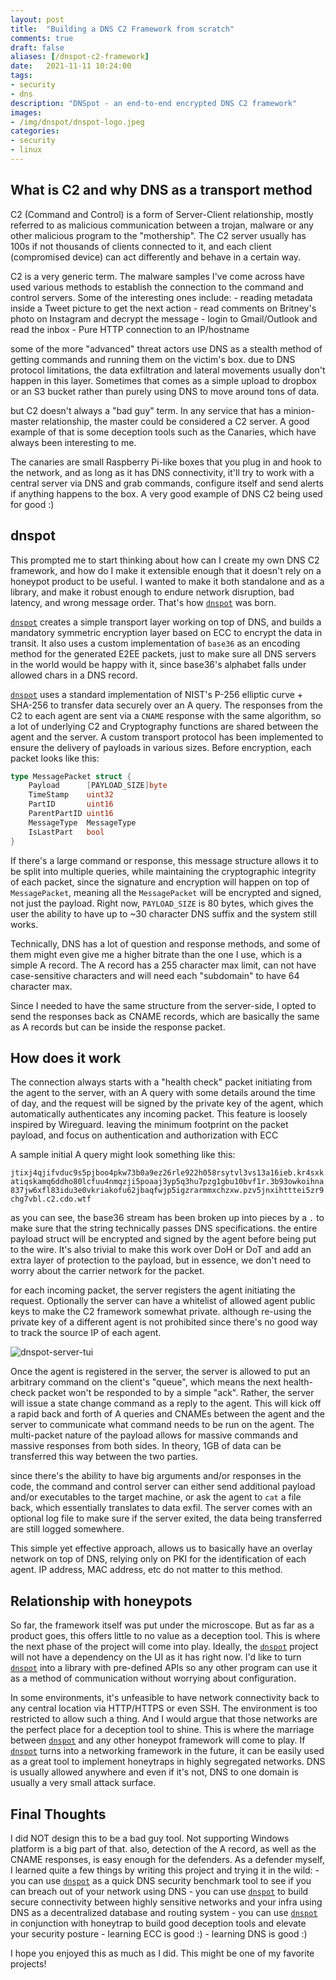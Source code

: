 ```yaml
---
layout: post
title:  "Building a DNS C2 Framework from scratch"
comments: true
draft: false
aliases: [/dnspot-c2-framework]
date:   2021-11-11 10:24:00
tags:
- security
- dns
description: "DNSpot - an end-to-end encrypted DNS C2 framework"
images:
- /img/dnspot/dnspot-logo.jpeg
categories:
- security
- linux
--- 
```


## What is C2 and why DNS as a transport method

C2 (Command and Control) is a form of Server-Client relationship, mostly referred to as malicious communication between a trojan, malware or any other malicious program to the "mothership". The C2 server usually has 100s if not thousands of clients connected to it, and each client (compromised device) can act differently and behave in a certain way.

C2 is a very generic term. The malware samples I've come across have used various methods to establish the connection to the command and control servers. Some of the interesting ones include:
    - reading metadata inside a Tweet picture to get the next action
    - read comments on Britney's photo on Instagram and decrypt the message
    - login to Gmail/Outlook and read the inbox
    - Pure HTTP connection to an IP/hostname

some of the more "advanced" threat actors use DNS as a stealth method of getting commands and running them on the victim's box. due to DNS protocol limitations, the data exfiltration and lateral movements usually don't happen in this layer. Sometimes that comes as a simple upload to dropbox or an S3 bucket rather than purely using DNS to move around tons of data.

but C2 doesn't always a "bad guy" term. In any service that has a minion-master relationship, the master could be considered a C2 server. A good example of that is some deception tools such as the Canaries, which have always been interesting to me. 

The canaries are small Raspberry Pi-like boxes that you plug in and hook to the network, and as long as it has DNS connectivity, it'll try to work with a central server via DNS and grab commands, configure itself and send alerts if anything happens to the box. A very good example of DNS C2 being used for good :)

## dnspot

This prompted me to start thinking about how can I create my own DNS C2 framework, and how do I make it extensible enough that it doesn't rely on a honeypot product to be useful. I wanted to make it both standalone and as a library, and make it robust enough to endure network disruption, bad latency, and wrong message order. That's how [`dnspot`](https://github.com/mosajjal/dnspot) was born.

[`dnspot`](https://github.com/mosajjal/dnspot) creates a simple transport layer working on top of DNS, and builds a mandatory symmetric encryption layer based on ECC to encrypt the data in transit. It also uses a custom implementation of `base36` as an encoding method for the generated E2EE packets, just to make sure all DNS servers in the world would be happy with it, since base36's alphabet falls under allowed chars in a DNS record. 

[`dnspot`](https://github.com/mosajjal/dnspot) uses a standard implementation of NIST's P-256 elliptic curve + SHA-256 to transfer data securely over an A query. The responses from the C2 to each agent are sent via a `CNAME` response with the same algorithm, so a lot of underlying C2 and Cryptography functions are shared between the agent and the server. A custom transport protocol has been implemented to ensure the delivery of payloads in various sizes. Before encryption, each packet looks like this:

```go
type MessagePacket struct {
    Payload      [PAYLOAD_SIZE]byte 
    TimeStamp    uint32             
    PartID       uint16            
    ParentPartID uint16          
    MessageType  MessageType
    IsLastPart   bool     
}
```

If there's a large command or response, this message structure allows it to be split into multiple queries, while maintaining the cryptographic integrity of each packet, since the signature and encryption will happen on top of `MessagePacket`, meaning all the `MessagePacket` will be encrypted and signed, not just the payload. Right now, `PAYLOAD_SIZE` is 80 bytes, which gives the user the ability to have up to ~30 character DNS suffix and the system still works. 

Technically, DNS has a lot of question and response methods, and some of them might even give me a higher bitrate than the one I use, which is a simple A record. The A record has a 255 character max limit, can not have case-sensitive characters and will need each "subdomain" to have 64 character max.

Since I needed to have the same structure from the server-side, I opted to send the responses back as CNAME records, which are basically the same as A records but can be inside the response packet.

## How does it work

The connection always starts with a "health check" packet initiating from the agent to the server, with an A query with some details around the time of day, and the request will be signed by the private key of the agent, which automatically authenticates any incoming packet. This feature is loosely inspired by Wireguard. leaving the minimum footprint on the packet payload, and focus on authentication and authorization with ECC

A sample initial A query might look something like this:

`jtixj4qjifvduc9s5pjboo4pkw73b0a9ez26rle922h058rsytvl3vs13a16ieb.kr4sxkatiqskamq6ddho80lcfuu4nmqzji5poaaj3yp5q3hu7pzg1gbu10bvf1r.3b93owkoihna837jw6xfl83idu3e0vkriakofu62jbaqfwjp5igzrarmmxchzxw.pzv5jnxihtttei5zr9chg7vbl.c2.cdo.wtf`

as you can see, the base36 stream has been broken up into pieces by a `.` to make sure that the string technically passes DNS specifications. the entire payload struct will be encrypted and signed by the agent before being put to the wire. It's also trivial to make this work over DoH or DoT and add an extra layer of protection to the payload, but in essence, we don't need to worry about the carrier network for the packet. 

for each incoming packet, the server registers the agent initiating the request. Optionally the server can have a whitelist of allowed agent public keys to make the C2 framework somewhat private. although re-using the private key of a different agent is not prohibited since there's no good way to track the source IP of each agent. 

![dnspot-server-tui](/img/dnspot/server-tui-empty.png)


Once the agent is registered in the server, the server is allowed to put an arbitrary command on the client's "queue", which means the next health-check packet won't be responded to by a simple "ack". Rather, the server will issue a state change command as a reply to the agent. This will kick off a rapid back and forth of A queries and CNAMEs between the agent and the server to communicate what command needs to be run on the agent. The multi-packet nature of the payload allows for massive commands
and massive responses from both sides. In theory, 1GB of data can be transferred this way between the two parties. 

since there's the ability to have big arguments and/or responses in the code, the command and control server can either send additional payload and/or executables to the target machine, or ask the agent to `cat` a file back, which essentially translates to data exfil. The server comes with an optional log file to make sure if the server exited, the data being transferred are still logged somewhere.

This simple yet effective approach, allows us to basically have an overlay network on top of DNS, relying only on PKI for the identification of each agent. IP address, MAC address, etc do not matter to this method.

## Relationship with honeypots

So far, the framework itself was put under the microscope. But as far as a product goes, this offers little to no value as a deception tool. This is where the next phase of the project will come into play. Ideally, the [`dnspot`](https://github.com/mosajjal/dnspot) project will not have a dependency on the UI as it has right now. I'd like to turn [`dnspot`](https://github.com/mosajjal/dnspot) into a library with pre-defined APIs so any other program can use it as a method of communication without worrying about configuration. 

In some environments, it's unfeasible to have network connectivity back to any central location via HTTP/HTTPS or even SSH. The environment is too restricted to allow such a thing. And I would argue that those networks are the perfect place for a deception tool to shine. This is where the marriage between [`dnspot`](https://github.com/mosajjal/dnspot) and any other honeypot framework will come to play. If [`dnspot`](https://github.com/mosajjal/dnspot) turns into a networking framework in the future, it can be easily used as a great tool to implement honeytraps in
highly segregated networks. DNS is usually allowed anywhere and even if it's not, DNS to one domain is usually a very small attack surface. 


## Final Thoughts

I did NOT design this to be a bad guy tool. Not supporting Windows platform is a big part of that. also, detection of the A record, as well as the CNAME responses, is easy enough for the defenders. As a defender myself, I learned quite a few things by writing this project and trying it in the wild:
    - you can use [`dnspot`](https://github.com/mosajjal/dnspot) as a quick DNS security benchmark tool to see if you can breach out of your network using DNS
    - you can use [`dnspot`](https://github.com/mosajjal/dnspot) to build secure connectivity between highly sensitive networks and your infra using DNS as a decentralized database and routing system
    - you can use [`dnspot`](https://github.com/mosajjal/dnspot) in conjunction with honeytrap to build good deception tools and elevate your security posture
    - learning ECC is good :)
    - learning DNS is good :)

I hope you enjoyed this as much as I did. This might be one of my favorite projects!
